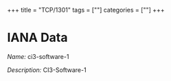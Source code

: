 +++
title = "TCP/1301"
tags = [""]
categories = [""]
+++

# IANA Data

_Name:_ ci3-software-1

_Description:_ CI3-Software-1

